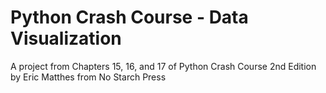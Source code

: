 # Python Crash Course - Data Visualization
A project from Chapters 15, 16, and 17 of Python Crash Course 2nd Edition by Eric Matthes from No Starch Press
